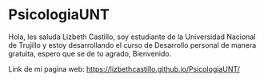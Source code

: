 # PsicologiaUNT

Hola, les saluda Lizbeth Castillo, soy estudiante de la Universidad Nacional de Trujillo y estoy desarrollando el curso de Desarrollo personal de manera gratuita, espero que se de tu agrado, Bienvenido.

Link de mi pagina web: https://lizbethcastillo.github.io/PsicologiaUNT/
